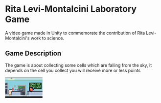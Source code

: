 # Rita Levi-Montalcini Laboratory Game

A video game made in Unity to commemorate the
contribution of Rita Levi-Montalcini's work to science.

## Game Description
The game is about collecting some cells which are falling from the sky, it depends on the cell you collect you will receive more or less points

![Game Image](/documentation/example.png)
